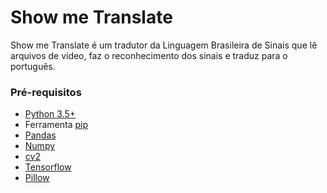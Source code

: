 # Show me Translate

Show me Translate é um tradutor da Linguagem Brasileira de Sinais que lê arquivos de vídeo, faz o reconhecimento dos sinais e traduz para o português. 

### Pré-requisitos
* [Python 3.5+](https://www.python.org/downloads/)
* Ferramenta [pip](https://pip.pypa.io/en/stable/installing/)
* [Pandas](https://pandas.pydata.org/)
* [Numpy](http://www.numpy.org/) 
* [cv2](https://pypi.org/project/opencv-python/) 
* [Tensorflow](https://www.tensorflow.org)
* [Pillow](https://pillow.readthedocs.io/)
